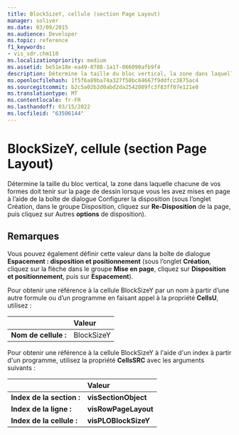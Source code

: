 ```yaml
---
title: BlockSizeY, cellule (section Page Layout)
manager: soliver
ms.date: 03/09/2015
ms.audience: Developer
ms.topic: reference
f1_keywords:
- vis_sdr.chm110
ms.localizationpriority: medium
ms.assetid: be51e18e-ea49-0788-1a17-866090afb9f4
description: Détermine la taille du bloc vertical, la zone dans laquelle chacune de vos formes doit tenir sur la page de dessin lorsque vous les avez mises en page à l’aide de la boîte de dialogue Configurer la disposition (sous l’onglet Création, dans le groupe Disposition, cliquez sur Re-Layout Page, puis sur Autres options de disposition).
ms.openlocfilehash: 1f5f6a89ba74a327f58bc84667f9ddfcc3875ac4
ms.sourcegitcommit: b2c5a02b2d0abd2da2542089fc3f83ff07e121e0
ms.translationtype: MT
ms.contentlocale: fr-FR
ms.lasthandoff: 03/15/2022
ms.locfileid: "63506144"
---
```

# <a name="blocksizey-cell-page-layout-section"></a>BlockSizeY, cellule (section Page Layout)

Détermine la taille du bloc vertical, la zone dans laquelle chacune de vos formes doit tenir sur la page de dessin lorsque vous les avez mises en page  à l’aide de la boîte de  dialogue Configurer la disposition (sous l’onglet Création, dans le groupe Disposition, cliquez sur **Re-Disposition** de la page, puis cliquez sur Autres **options** de disposition).
  
## <a name="remarks"></a>Remarques

Vous pouvez également définir cette valeur dans la boîte de dialogue **Espacement : disposition et positionnement** (sous l’onglet **Création**, cliquez sur la flèche dans le groupe **Mise en page**, cliquez sur **Disposition et positionnement**, puis sur **Espacement**).
  
Pour obtenir une référence à la cellule BlockSizeY par un nom à partir d’une autre formule ou d’un programme en faisant appel à la propriété **CellsU**, utilisez : 
  
||Valeur |
|:-----|:-----|
| **Nom de cellule :**  <br/> | BlockSizeY  <br/> |
   
Pour obtenir une référence à la cellule BlockSizeY à l'aide d'un index à partir d'un programme, utilisez la propriété **CellsSRC** avec les arguments suivants : 
  
||Valeur |
|:-----|:-----|
| **Index de la section :**  <br/> |**visSectionObject** <br/> |
| **Index de la ligne :**  <br/> |**visRowPageLayout** <br/> |
| **Index de la cellule :**  <br/> |**visPLOBlockSizeY** <br/> |
   

